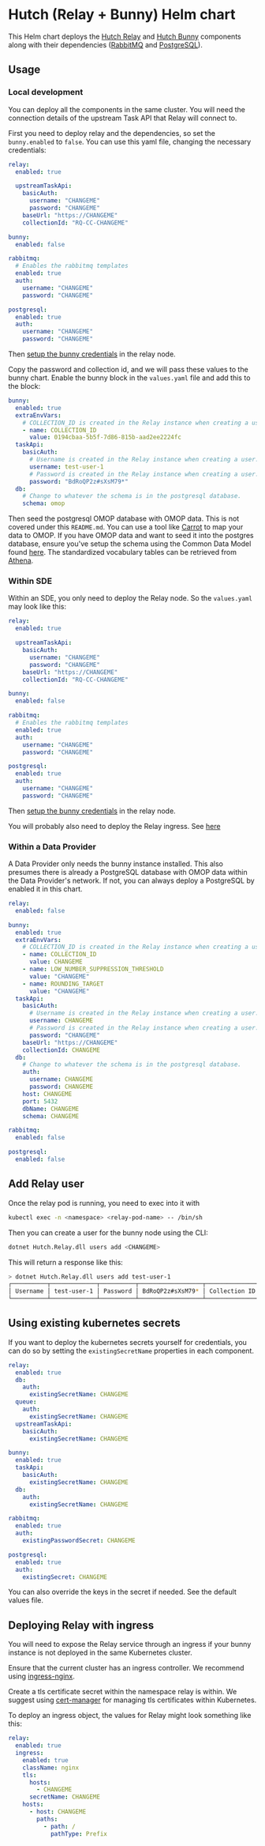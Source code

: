 # Hutch (Relay + Bunny) Helm chart

This Helm chart deploys the [Hutch Relay](https://github.com/Health-Informatics-UoN/hutch-relay) and [Hutch Bunny](https://github.com/Health-Informatics-UoN/hutch-bunny) components along with their dependencies ([RabbitMQ](https://artifacthub.io/packages/helm/bitnami/rabbitmq) and [PostgreSQL](https://artifacthub.io/packages/helm/bitnami/postgresql)).

## Usage

### Local development

You can deploy all the components in the same cluster. You will need the connection details of the upstream Task API that Relay will connect to.

First you need to deploy relay and the dependencies, so set the `bunny.enabled` to `false`. You can use this yaml file, changing the necessary credentials:

```yaml
relay:
  enabled: true

  upstreamTaskApi:
    basicAuth:
      username: "CHANGEME"
      password: "CHANGEME"
    baseUrl: "https://CHANGEME"
    collectionId: "RQ-CC-CHANGEME"

bunny:
  enabled: false

rabbitmq:
  # Enables the rabbitmq templates
  enabled: true
  auth:
    username: "CHANGEME"
    password: "CHANGEME"

postgresql:
  enabled: true
  auth:
    username: "CHANGEME"
    password: "CHANGEME"
```

Then [setup the bunny credentials](#add-relay-user) in the relay node.

Copy the password and collection id, and we will pass these values to the bunny chart. Enable the bunny block in the `values.yaml` file and add this to the block:

```yaml
bunny:
  enabled: true
  extraEnvVars:
    # COLLECTION_ID is created in the Relay instance when creating a user.
    - name: COLLECTION_ID
      value: 0194cbaa-5b5f-7d86-815b-aad2ee2224fc
  taskApi:
    basicAuth:
      # Username is created in the Relay instance when creating a user.
      username: test-user-1
      # Password is created in the Relay instance when creating a user.
      password: "BdRoQP2z#sXsM79*"
  db:
    # Change to whatever the schema is in the postgresql database.
    schema: omop
```

Then seed the postgresql OMOP database with OMOP data. This is not covered under this `README.md`. You can use a tool like [Carrot](https://carrot.ac.uk/documentation) to map your data to OMOP. If you have OMOP data and want to seed it into the postgres database, ensure you've setup the schema using the Common Data Model found [here](https://github.com/OHDSI/CommonDataModel/releases). The standardized vocabulary tables can be retrieved from [Athena](https://athena.ohdsi.org/).

### Within SDE

Within an SDE, you only need to deploy the Relay node. So the `values.yaml` may look like this:

```yaml
relay:
  enabled: true

  upstreamTaskApi:
    basicAuth:
      username: "CHANGEME"
      password: "CHANGEME"
    baseUrl: "https://CHANGEME"
    collectionId: "RQ-CC-CHANGEME"

bunny:
  enabled: false

rabbitmq:
  # Enables the rabbitmq templates
  enabled: true
  auth:
    username: "CHANGEME"
    password: "CHANGEME"

postgresql:
  enabled: true
  auth:
    username: "CHANGEME"
    password: "CHANGEME"
```

Then [setup the bunny credentials](#add-relay-user) in the relay node.

You will probably also need to deploy the Relay ingress. See [here](#deploying-relay-with-ingress)

### Within a Data Provider

A Data Provider only needs the bunny instance installed. This also presumes there is already a PostgreSQL database with OMOP data within the Data Provider's network. If not, you can always deploy a PostgreSQL by enabled it in this chart.

```yaml
relay:
  enabled: false

bunny:
  enabled: true
  extraEnvVars:
    # COLLECTION_ID is created in the Relay instance when creating a user.
    - name: COLLECTION_ID
      value: CHANGEME
    - name: LOW_NUMBER_SUPPRESSION_THRESHOLD
      value: "CHANGEME"
    - name: ROUNDING_TARGET
      value: "CHANGEME"
  taskApi:
    basicAuth:
      # Username is created in the Relay instance when creating a user.
      username: CHANGEME
      # Password is created in the Relay instance when creating a user.
      password: "CHANGEME"
    baseUrl: "https://CHANGEME"
    collectionId: CHANGEME
  db:
    # Change to whatever the schema is in the postgresql database.
    auth:
      username: CHANGEME
      password: CHANGEME
    host: CHANGEME
    port: 5432
    dbName: CHANGEME
    schema: CHANGEME

rabbitmq:
  enabled: false

postgresql:
  enabled: false
```

## Add Relay user

Once the relay pod is running, you need to exec into it with

```sh
kubectl exec -n <namespace> <relay-pod-name> -- /bin/sh
```

Then you can create a user for the bunny node using the CLI:

```sh
dotnet Hutch.Relay.dll users add <CHANGEME>
```

This will return a response like this:

```sh
> dotnet Hutch.Relay.dll users add test-user-1
┌──────────┬─────────────┬──────────┬──────────────────┬───────────────┬──────────────────────────────────────┐
│ Username │ test-user-1 │ Password │ BdRoQP2z#sXsM79* │ Collection ID │ 0194cbaa-5b5f-7d86-815b-aad2ee2224fc │
└──────────┴─────────────┴──────────┴──────────────────┴───────────────┴──────────────────────────────────────┘
```

## Using existing kubernetes secrets

If you want to deploy the kubernetes secrets yourself for credentials, you can do so by setting the `existingSecretName` properties in each component.

```yaml
relay:
  enabled: true
  db:
    auth:
      existingSecretName: CHANGEME
  queue:
    auth:
      existingSecretName: CHANGEME
  upstreamTaskApi:
    basicAuth:
      existingSecretName: CHANGEME

bunny:
  enabled: true
  taskApi:
    basicAuth:
      existingSecretName: CHANGEME
  db:
    auth:
      existingSecretName: CHANGEME

rabbitmq:
  enabled: true
  auth:
    existingPasswordSecret: CHANGEME

postgresql:
  enabled: true
  auth:
    existingSecret: CHANGEME
```

You can also override the keys in the secret if needed. See the default values file.

## Deploying Relay with ingress

You will need to expose the Relay service through an ingress if your bunny instance is not deployed in the same Kubernetes cluster.

Ensure that the current cluster has an ingress controller. We recommend using [ingress-nginx](https://artifacthub.io/packages/helm/ingress-nginx/ingress-nginx).

Create a tls certificate secret within the namespace relay is within. We suggest using [cert-manager](https://artifacthub.io/packages/helm/cert-manager/cert-manager) for managing tls certificates within Kubernetes.

To deploy an ingress object, the values for Relay might look something like this:

```yaml
relay:
  enabled: true
  ingress:
    enabled: true
    className: nginx
    tls:
      hosts:
        - CHANGEME
      secretName: CHANGEME
    hosts:
      - host: CHANGEME
        paths:
          - path: /
            pathType: Prefix
```
